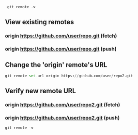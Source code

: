 

```python
 git remote -v
```

## View existing remotes
### origin  https://github.com/user/repo.git (fetch)
### origin  https://github.com/user/repo.git (push)


## Change the 'origin' remote's URL


```python
git remote set-url origin https://github.com/user/repo2.git
```

## Verify new remote URL
### origin  https://github.com/user/repo2.git (fetch)
### origin  https://github.com/user/repo2.git (push)

```python
git remote -v
```
